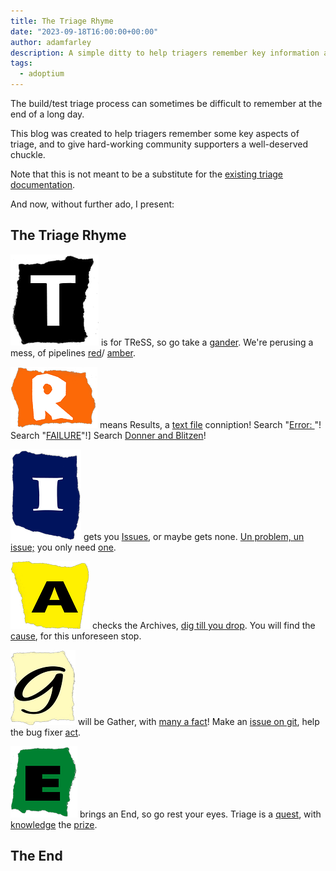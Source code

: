 ```yaml
---
title: The Triage Rhyme
date: "2023-09-18T16:00:00+00:00"
author: adamfarley
description: A simple ditty to help triagers remember key information about the triage process.
tags:
  - adoptium
---
```


The build/test triage process can sometimes be difficult to remember at the end of a long day.

This blog was created to help triagers remember some key aspects of triage, and to give hard-working community supporters a well-deserved chuckle.

Note that this is not meant to be a substitute for the [existing triage documentation](https://github.com/adoptium/aqa-tests/blob/master/doc/Triage.md).

And now, without further ado, I present:

## The Triage Rhyme

![T](T.png) is for TReSS, so go take a [gander](## "Identify failed pipelines via TRSS."). 
We're perusing a mess, of pipelines [red](## "Red means a job has failed. Framework errors, build failures, etc.")/
[amber](## "Amber often means that a unit test failed, but the test framework completed.").

![R](R.png) means Results, a [text file](## "Search failed job output for error keywords.") conniption! 
Search \"[Error: ](## "Often associated with errors.")\"! 
Search \"[FAILURE](## "Usually means a subjob failed, like Smoke Tests after a build.")\"!] 
Search [Donner and Blitzen](## "Donner and Blitzen are Santa's reindeer. They are a metaphor for: search for everything.")!

![I](I.png) gets you [Issues](## "Search repositories for related issues."), or maybe gets none. 
[Un problem, un issue;](## "Put a link to your failure in any existing issues, to keep the issue up-to-date.") 
you only need [one](## "An existing issue means further triage is not needed.").

![A](A.png) checks the Archives, [dig till you drop](## "Do some digging to find the general source of the issue."). 
You will find the [cause](## "Frequent offenders are upstream changesets and test/build framework updates."), for this unforeseen stop.

![G](G.png) will be Gather, with [many a fact](## "Be sure to gather job links, log files, and a copy of the error message.")! 
Make an [issue on git](## "Raise an issue in the relevant repository."), 
help the bug fixer [act](## "Always start with a summary of the problem, to help bug fixers grasp the issue quickly.").

![E](E.png) brings an End, so go rest your eyes. Triage is a [quest](## "Always look for bigger fish before trying to solve anything."), 
with [knowledge](## "Triage is about creating a knowledge base *before* task prioritization.") 
the [prize](## "Work smarter, not harder. :)").

## The End
